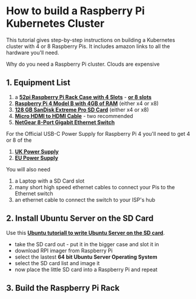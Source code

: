 
# How to build a Raspberry Pi Kubernetes Cluster

This tutorial gives step-by-step instructions on building a Kubernetes cluster with 4 or 8 Raspberry Pis. It includes amazon links to all the hardware you'll need.

Why do you need a Raspberry Pi cluster. Clouds are expensive

## 1. Equipment List

1. a **[52pi Raspberry Pi Rack Case with 4 Slots](https://www.amazon.co.uk/gp/product/B07J9VMNBL/ref=ppx_yo_dt_b_asin_title_o00_s00?ie=UTF8&psc=1)** - **[or 8 slots](https://www.amazon.co.uk/gp/product/B085ZZV66P/ref=ox_sc_act_title_1?smid=A187Y4UVM6ZA0X&psc=1)**
1. **[Raspberry Pi 4 Model B with 4GB of RAM](https://www.amazon.co.uk/gp/product/B07TC2BK1X/ref=ppx_yo_dt_b_asin_title_o03_s01?ie=UTF8&psc=1)** (either x4 or x8)
1. **[128 GB SanDisk Extreme Pro SD Card](https://www.amazon.co.uk/SanDisk-Extreme-SDXC-Memory-Class/dp/B07H9DVLBB/ref=sr_1_3_mod_primary_new?crid=3UXMS1ANDWP88&dchild=1&keywords=sandisk%2Bextreme%2Bpro&qid=1613854314&sbo=RZvfv%2F%2FHxDF%2BO5021pAnSA%3D%3D&sprefix=sandisk%2Caps%2C175&sr=8-3&th=1)** (either x4 or x8)
1. **[Micro HDMI to HDMI Cable](https://www.amazon.co.uk/gp/product/B08DY45G2D/ref=ox_sc_act_title_1?smid=A1ED6JEOF71PSI&psc=1)** - two recommended
1. **[NetGear 8-Port Gigabit Ethernet Switch](https://www.amazon.co.uk/gp/product/B017LWQIZA/ref=ox_sc_act_title_4?smid=A3P5ROKL5A1OLE&psc=1)**

For the Official USB-C Power Supply for Raspberry Pi 4 you'll need to get 4 or 8 of the

1. **[UK Power Supply](https://www.amazon.co.uk/gp/product/B07VKF1CK8/ref=ox_sc_act_title_1?smid=A2717MKXZVZ1ZW&psc=1)**
1. **[EU Power Supply](https://www.amazon.co.uk/gp/product/B07TZ89BT7/ref=ppx_yo_dt_b_asin_title_o03_s00?ie=UTF8&psc=1)**

You will also need

1. a Laptop with a SD Card slot
1. many short high speed ethernet cables to connect your Pis to the Ethernet switch
1. an ethernet cable to connect the switch to your ISP's hub


## 2. Install Ubuntu Server on the SD Card

Use this **[Ubuntu tutoriall to write Ubuntu Server on the SD card](https://ubuntu.com/tutorials/how-to-sdcard-ubuntu-server-raspberry-pi#1-overview)**.

- take the SD card out - put it in the bigger case and slot it in
- download RPI imager from Raspberry Pi
- select the lastest **64 bit Ubuntu Server Operating System**
- select the SD card list and image it
- now place the little SD card into a Raspberry Pi and repeat

## 3. Build the Raspberry Pi Rack


